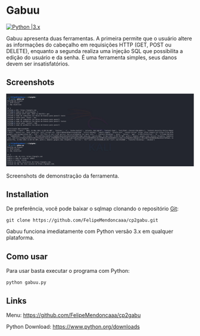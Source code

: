 # Gabuu

[![Python |3.x](https://img.shields.io/badge/python-3.x-blue.svg)](https://www.python.org/)

Gabuu apresenta duas ferramentas. A primeira permite que o usuário altere as informações do cabeçalho em requisições HTTP (GET, POST ou DELETE), enquanto a segunda realiza uma injeção SQL que possibilita a edição do usuário e da senha. É uma ferramenta simples, seus danos devem ser insatisfatórios.

Screenshots
----

![Screenshot](https://github.com/FelipeMendoncaaa/cp2gabu/blob/main/img/imagem1.jpg)

Screenshots de demonstração da ferramenta.

Installation
----

De preferência, você pode baixar o sqlmap clonando o repositório [Git](https://github.com/FelipeMendoncaaa/cp2gabu):

    git clone https://github.com/FelipeMendoncaaa/cp2gabu.git

Gabuu funciona imediatamente com Python versão 3.x em qualquer plataforma.

Como usar
----

Para usar basta executar o programa com Python:

    python gabuu.py

Links
----

Menu: https://github.com/FelipeMendoncaaa/cp2gabu

Python Download: https://www.python.org/downloads

